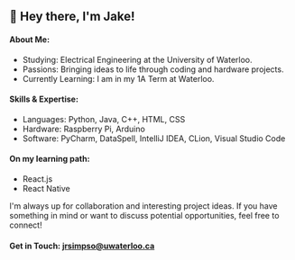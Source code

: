 ## 👋 Hey there, I'm Jake!

#### About Me:
* Studying: Electrical Engineering at the University of Waterloo.
* Passions: Bringing ideas to life through coding and hardware projects.
* Currently Learning: I am in my 1A Term at Waterloo.

#### Skills & Expertise:
* Languages: Python, Java, C++, HTML, CSS
* Hardware: Raspberry Pi, Arduino
* Software: PyCharm, DataSpell, IntelliJ IDEA, CLion, Visual Studio Code

#### On my learning path: 
* React.js
* React Native

I'm always up for collaboration and interesting project ideas. If you have something in mind or want to discuss potential opportunities, feel free to connect!

#### Get in Touch: jrsimpso@uwaterloo.ca
